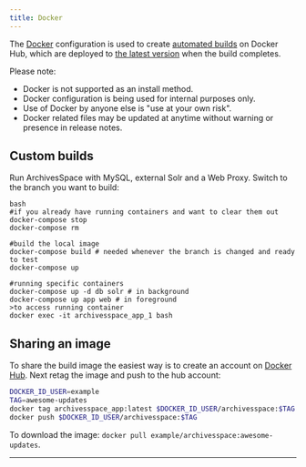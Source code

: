 ```yaml
---
title: Docker
---
```


The [Docker](https://www.docker.com/) configuration is used to create [automated builds](https://hub.docker.com/r/archivesspace/archivesspace/) on Docker Hub, which are deployed to [the latest version](http://test.archivesspace.org) when the build completes.

Please note:

- Docker is not supported as an install method.
- Docker configuration is being used for internal purposes only.
- Use of Docker by anyone else is "use at your own risk".
- Docker related files may be updated at anytime without warning or presence in release notes.

## Custom builds

Run ArchivesSpace with MySQL, external Solr and a Web Proxy. Switch to the
branch you want to build:

```
bash
#if you already have running containers and want to clear them out
docker-compose stop
docker-compose rm

#build the local image
docker-compose build # needed whenever the branch is changed and ready to test
docker-compose up

#running specific containers
docker-compose up -d db solr # in background
docker-compose up app web # in foreground
>to access running container
docker exec -it archivesspace_app_1 bash
```

## Sharing an image

To share the build image the easiest way is to create an account on [Docker Hub](https://hub.docker.com/). Next retag the image and push to the hub account:

```bash
DOCKER_ID_USER=example
TAG=awesome-updates
docker tag archivesspace_app:latest $DOCKER_ID_USER/archivesspace:$TAG
docker push $DOCKER_ID_USER/archivesspace:$TAG
```

To download the image: `docker pull example/archivesspace:awesome-updates`.

---
